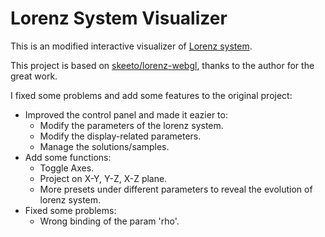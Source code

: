# Lorenz System Visualizer

This is an modified interactive visualizer of [Lorenz system](https://en.wikipedia.org/wiki/Lorenz_system). 

This project is based on [skeeto/lorenz-webgl](https://github.com/skeeto/lorenz-webgl), thanks to the author for the great work.

I fixed some problems and add some features to the original project:

- Improved the control panel and made it eazier to:
  - Modify the parameters of the lorenz system.
  - Modify the display-related parameters.
  - Manage the solutions/samples.
- Add some functions:
  - Toggle Axes.
  - Project on X-Y, Y-Z, X-Z plane.
  - More presets under different parameters to reveal the evolution of lorenz system. 
- Fixed some problems:
  - Wrong binding of the param 'rho'.